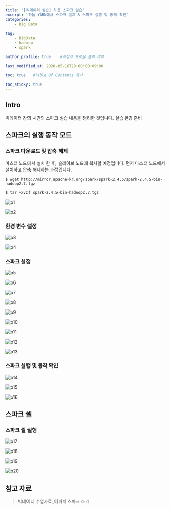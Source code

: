 ```yaml
---
title: '[빅데이터_실습] 하둡 스파크 실습' 
excerpt: '하둡 YARN에서 스파크 설치 & 스파크 실행 및 동작 확인'
categories:
    - Big Data

tag:
    - BigData
    - hadoop
    - spark

author_profile: true    #작성자 프로필 출력 여부

last_modified_at: 2020-05-16T23:00:00+09:00

toc: true   #Table Of Contents 목차 

toc_sticky: true
---
```


## Intro
빅데이터 강의 시간의 스파크 실습 내용을 정리한 것입니다.
실습 환경 준비

## 스파크의 실행 동작 모드
### 스파크 다운로드 및 압축 해제

마스터 노드에서 설치 한 후, 슬레이브 노드에 복사할 예정입니다. 
먼저 마스터 노드에서 설치하고 압축 해제하는 과정입니다. 

```Linux
$ wget http://mirror.apache-kr.org/spark/spark-2.4.5/spark-2.4.5-bin-hadoop2.7.tgz

$ tar –xvzf spark-2.4.5-bin-hadoop2.7.tgz

```

![p1](https://user-images.githubusercontent.com/47733530/82431217-5bf35880-9ac9-11ea-925c-9506b16a6b4d.png)

![p2](https://user-images.githubusercontent.com/47733530/82431226-5d248580-9ac9-11ea-852a-9c473bfc34e8.png)

### 환경 변수 설정

![p3](https://user-images.githubusercontent.com/47733530/82431274-6b72a180-9ac9-11ea-96dd-b4c33631be64.png)

![p4](https://user-images.githubusercontent.com/47733530/82431282-6c0b3800-9ac9-11ea-8b8a-21db3b4b7eb5.png)

### 스파크 설정

![p5](https://user-images.githubusercontent.com/47733530/82431378-88a77000-9ac9-11ea-859a-0508f60ac828.png)

![p6](https://user-images.githubusercontent.com/47733530/82431389-8a713380-9ac9-11ea-98c8-270be085e517.png)

![p7](https://user-images.githubusercontent.com/47733530/82431393-8a713380-9ac9-11ea-8c28-0c981e0868f5.png)

![p8](https://user-images.githubusercontent.com/47733530/82431395-8b09ca00-9ac9-11ea-8597-83ab544f7085.png)

![p9](https://user-images.githubusercontent.com/47733530/82431396-8b09ca00-9ac9-11ea-97be-0f6823cdfcee.png)

![p10](https://user-images.githubusercontent.com/47733530/82431398-8ba26080-9ac9-11ea-9bdb-425a8dc0bd5b.png)

![p11](https://user-images.githubusercontent.com/47733530/82431399-8ba26080-9ac9-11ea-986d-1b72b2d5297b.png)

![p12](https://user-images.githubusercontent.com/47733530/82431400-8c3af700-9ac9-11ea-8885-3402e4c9a2b9.png)


![p13](https://user-images.githubusercontent.com/47733530/82431495-ad034c80-9ac9-11ea-87d5-925e8ef520bf.png)

### 스파크 실행 및 동작 확인

![p14](https://user-images.githubusercontent.com/47733530/82431504-b096d380-9ac9-11ea-8cfb-e3080e01a77e.png)

![p15](https://user-images.githubusercontent.com/47733530/82431508-b12f6a00-9ac9-11ea-9370-cac4f88a1638.png)

![p16](https://user-images.githubusercontent.com/47733530/82431593-cc9a7500-9ac9-11ea-81d1-ef354b8e247c.png)

## 스파크 셀 

### 스파크 셀 실행

![p17](https://user-images.githubusercontent.com/47733530/82431648-dfad4500-9ac9-11ea-8d40-33d8bf72f6b4.png)

![p18](https://user-images.githubusercontent.com/47733530/82431652-e0de7200-9ac9-11ea-9015-9acb2755302b.png)

![p19](https://user-images.githubusercontent.com/47733530/82431655-e1770880-9ac9-11ea-9bb3-9fdf4d985b43.png)

![p20](https://user-images.githubusercontent.com/47733530/82431656-e20f9f00-9ac9-11ea-96a7-ba6f0d0b6e87.png)


## 참고 자료
> 빅데이터 수업자료_아파치 스파크 소개